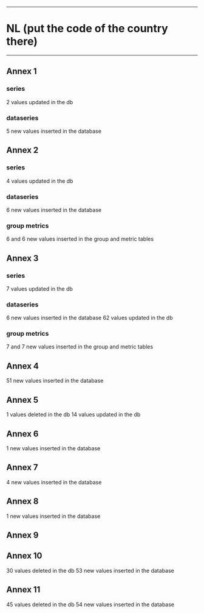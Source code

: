 -----------------------------------------------------------
# NL (put the code of the country there) 
-----------------------------------------------------------

## Annex 1
### series
2 values updated in the db

### dataseries
5 new values inserted in the database


## Annex 2


### series
4 values updated in the db
### dataseries
6 new values inserted in the database

### group metrics
6 and 6 new values inserted in the group and metric tables

## Annex 3

### series
7 values updated in the db
### dataseries
6 new values inserted in the database
62 values updated in the db

### group metrics
7 and 7 new values inserted in the group and metric tables

## Annex 4
51 new values inserted in the database


## Annex 5

1 values deleted in the db
14 values updated in the db


## Annex 6
1 new values inserted in the database


## Annex 7
4 new values inserted in the database

## Annex 8
1 new values inserted in the database

## Annex 9

## Annex 10
30 values deleted in the db
53 new values inserted in the database

## Annex 11
45 values deleted in the db
54 new values inserted in the database

